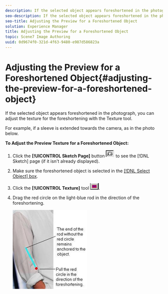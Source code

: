 ```yaml
---
description: If the selected object appears foreshortened in the photograph, you can adjust the texture for the foreshortening with the Texture tool.
seo-description: If the selected object appears foreshortened in the photograph, you can adjust the texture for the foreshortening with the Texture tool.
seo-title: Adjusting the Preview for a Foreshortened Object
solution: Experience Manager
title: Adjusting the Preview for a Foreshortened Object
topic: Scene7 Image Authoring
uuid: 0d9674f0-321d-4f63-9480-e987d586823a
---
```


# Adjusting the Preview for a Foreshortened Object{#adjusting-the-preview-for-a-foreshortened-object}

If the selected object appears foreshortened in the photograph, you can adjust the texture for the foreshortening with the Texture tool.

For example, if a sleeve is extended towards the camera, as in the photo below.

**To Adjust the Preview Texture for a Foreshortened Object:** 

1. Click the **[!UICONTROL Sketch Page]** button ![](assets/sketch_button.png) to see the [!DNL Sketch] page (if it isn't already displayed).
1. Make sure the foreshortened object is selected in the [ [!DNL Select Object] box](../../c-vat-gs/c-vat-sel-obj/c-vat-sel-object-box.md#concept-d127c6efaabd436a96c02f36a7bce6ac).
1. Click the **[!UICONTROL Texture]** tool ![](assets/texture.png).
1. Drag the red circle on the light-blue rod in the direction of the foreshortening.

   ![Step Info](assets/sleeve_dot.png)

